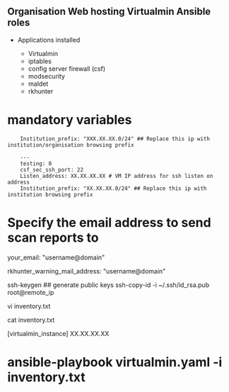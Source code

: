 ## Organisation Web hosting Virtualmin Ansible roles

<!-- # These ansible project contains various roles that install and configures an optimized and secure web hosting environment using virtualmin
 -->
- Applications installed

	- Virtualmin
	- iptables
	- config server firewall (csf)
	- modsecurity
	- maldet
	- rkhunter

# mandatory variables

<!-- 	iptables default variables
 --><!-- 	update file: /iptables/default/main.yml -->

		Institution_prefix: "XXX.XX.XX.0/24" ## Replace this ip with institution/organisation browsing prefix

<!-- - populate the ssh listen on address and port (CSF) role && enable csf parameter.
- file: /csf/defaults/main.yml
 -->
		---
		testing: 0
		csf_sec_ssh_port: 22
		Listen_address: XX.XX.XX.XX # VM IP address for ssh listen on address
		Institution_prefix: "XX.XX.XX.0/24" ## Replace this ip with institution browsing prefix



<!-- Maldet email -->

# Specify the email address to send scan reports to

your_email: "username@domain"


<!-- rkhunter email
 -->
<!-- # Email a message to this address if a warning is found when the system is
# being checked. Multiple addresses may be specified simply be separating
# them with a space. -->

rkhunter_warning_mail_address: "username@domain"

<!-- Configure VM for ssh using public keys
 -->

 ssh-keygen ## generate public keys
 ssh-copy-id -i ~/.ssh/id_rsa.pub root@remote_ip 
<!-- Edit the inventory file and update the Installation VM IP
 -->
 vi inventory.txt

 cat inventory.txt 

[virtualmin_instance]
XX.XX.XX.XX
<!-- Run the Ansible main playbook  -->
# ansible-playbook virtualmin.yaml -i inventory.txt
